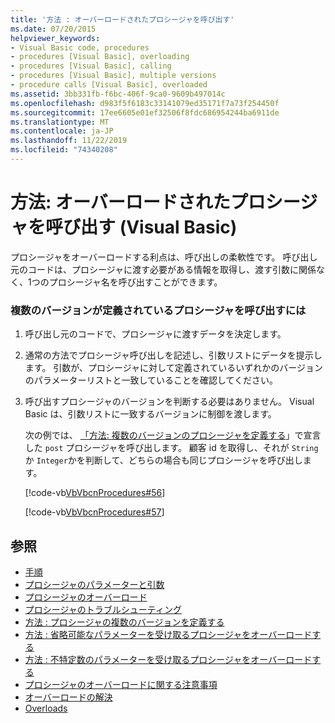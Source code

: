 ```yaml
---
title: '方法 : オーバーロードされたプロシージャを呼び出す'
ms.date: 07/20/2015
helpviewer_keywords:
- Visual Basic code, procedures
- procedures [Visual Basic], overloading
- procedures [Visual Basic], calling
- procedures [Visual Basic], multiple versions
- procedure calls [Visual Basic], overloaded
ms.assetid: 3bb331fb-f6bc-406f-9ca0-9609b497014c
ms.openlocfilehash: d983f5f6183c33141079ed35171f7a73f254450f
ms.sourcegitcommit: 17ee6605e01ef32506f8fdc686954244ba6911de
ms.translationtype: MT
ms.contentlocale: ja-JP
ms.lasthandoff: 11/22/2019
ms.locfileid: "74340208"
---
```

# <a name="how-to-call-an-overloaded-procedure-visual-basic"></a>方法: オーバーロードされたプロシージャを呼び出す (Visual Basic)
プロシージャをオーバーロードする利点は、呼び出しの柔軟性です。 呼び出し元のコードは、プロシージャに渡す必要がある情報を取得し、渡す引数に関係なく、1つのプロシージャ名を呼び出すことができます。  
  
### <a name="to-call-a-procedure-that-has-more-than-one-version-defined"></a>複数のバージョンが定義されているプロシージャを呼び出すには  
  
1. 呼び出し元のコードで、プロシージャに渡すデータを決定します。  
  
2. 通常の方法でプロシージャ呼び出しを記述し、引数リストにデータを提示します。 引数が、プロシージャに対して定義されているいずれかのバージョンのパラメーターリストと一致していることを確認してください。  
  
3. 呼び出すプロシージャのバージョンを判断する必要はありません。 Visual Basic は、引数リストに一致するバージョンに制御を渡します。  
  
     次の例では、 [「方法: 複数のバージョンのプロシージャを定義する](./how-to-define-multiple-versions-of-a-procedure.md)」で宣言した `post` プロシージャを呼び出します。 顧客 id を取得し、それが `String` か `Integer`かを判断して、どちらの場合も同じプロシージャを呼び出します。  
  
     [!code-vb[VbVbcnProcedures#56](~/samples/snippets/visualbasic/VS_Snippets_VBCSharp/VbVbcnProcedures/VB/Class1.vb#56)]  
  
     [!code-vb[VbVbcnProcedures#57](~/samples/snippets/visualbasic/VS_Snippets_VBCSharp/VbVbcnProcedures/VB/Class1.vb#57)]  
  
## <a name="see-also"></a>参照

- [手順](./index.md)
- [プロシージャのパラメーターと引数](./procedure-parameters-and-arguments.md)
- [プロシージャのオーバーロード](./procedure-overloading.md)
- [プロシージャのトラブルシューティング](./troubleshooting-procedures.md)
- [方法 : プロシージャの複数のバージョンを定義する](./how-to-define-multiple-versions-of-a-procedure.md)
- [方法 : 省略可能なパラメーターを受け取るプロシージャをオーバーロードする](./how-to-overload-a-procedure-that-takes-optional-parameters.md)
- [方法 : 不特定数のパラメーターを受け取るプロシージャをオーバーロードする](./how-to-overload-a-procedure-that-takes-an-indefinite-number-of-parameters.md)
- [プロシージャのオーバーロードに関する注意事項](./considerations-in-overloading-procedures.md)
- [オーバーロードの解決](./overload-resolution.md)
- [Overloads](../../../../visual-basic/language-reference/modifiers/overloads.md)
